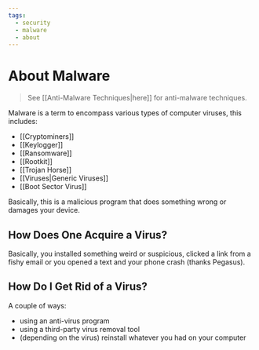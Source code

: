 ```yaml
---
tags:
  - security
  - malware
  - about
---
```

# About Malware

>See [[Anti-Malware Techniques|here]] for anti-malware techniques.

Malware is a term to encompass various types of computer viruses, this includes:

- [[Cryptominers]]
- [[Keylogger]]
- [[Ransomware]]
- [[Rootkit]]
- [[Trojan Horse]]
- [[Viruses|Generic Viruses]]
- [[Boot Sector Virus]]

Basically, this is a malicious program that does something wrong or damages your device.

## How Does One Acquire a Virus?

Basically, you installed something weird or suspicious, clicked a link from a fishy email or you opened a text and your phone crash (thanks Pegasus).

## How Do I Get Rid of a Virus?

A couple of ways:

- using an anti-virus program
- using a third-party virus removal tool
- (depending on the virus) reinstall whatever you had on your computer
